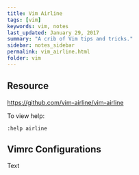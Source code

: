 ```yaml
---
title: Vim Airline 
tags: [vim]
keywords: vim, notes 
last_updated: January 29, 2017
summary: "A crib of Vim tips and tricks."
sidebar: notes_sidebar
permalink: vim_airline.html
folder: vim 
---
```

## Resource
<https://github.com/vim-airline/vim-airline>


To view help:

```
:help airline
```

## Vimrc Configurations

Text
